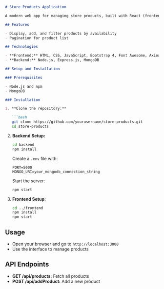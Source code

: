 ```markdown
# Store Products Application

A modern web app for managing store products, built with React (frontend) and Express.js (backend).

## Features

- Display, add, and filter products by availability
- Pagination for product list

## Technologies

- **Frontend:** HTML, CSS, JavaScript, Bootstrap 4, Font Awesome, Axios
- **Backend:** Node.js, Express.js, MongoDB

## Setup and Installation

### Prerequisites

- Node.js and npm
- MongoDB

### Installation

1. **Clone the repository:**

   ```bash
   git clone https://github.com/yourusername/store-products.git
   cd store-products
   ```

2. **Backend Setup:**

   ```bash
   cd backend
   npm install
   ```

   Create a `.env` file with:

   ```plaintext
   PORT=5000
   MONGO_URI=your_mongodb_connection_string
   ```

   Start the server:

   ```bash
   npm start
   ```

3. **Frontend Setup:**

   ```bash
   cd ../frontend
   npm install
   npm start
   ```

## Usage

- Open your browser and go to `http://localhost:3000`
- Use the interface to manage products

## API Endpoints

- **GET /api/products:** Fetch all products
- **POST /api/addProduct:** Add a new product



